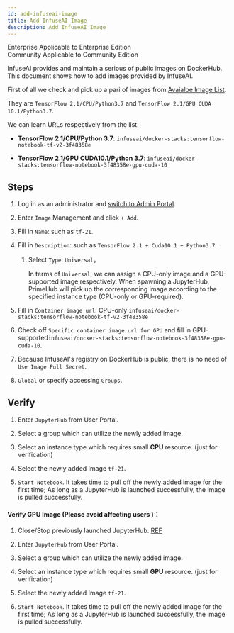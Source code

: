 ```yaml
---
id: add-infuseai-image
title: Add InfuseAI Image
description: Add InfuseAI Image
---
```



<div class="label-sect">
  <div class="ee-only tooltip">Enterprise
    <span class="tooltiptext">Applicable to Enterprise Edition</span>
  </div>
  <div class="ce-only tooltip">Community
    <span class="tooltiptext">Applicable to Community Edition</span>
  </div>
</div>

InfuseAI provides and maintain a serious of public images on DockerHub.
This document shows how to add images provided by InfuseAI.

First of all we check and pick up a pari of images from [Avaialbe Image List](../guide_manual/images-list). 

They are `TensorFlow 2.1/CPU/Python3.7` and `TensorFlow 2.1/GPU CUDA 10.1/Python3.7`.

We can learn URLs respectively from the list.

+ **TensorFlow 2.1/CPU/Python 3.7**:
`infuseai/docker-stacks:tensorflow-notebook-tf-v2-3f48358e`

+ **TensorFlow 2.1/GPU CUDA10.1/Python 3.7**:
`infuseai/docker-stacks:tensorflow-notebook-3f48358e-gpu-cuda-10`

## Steps

1. Log in as an administrator and [switch to Admin Portal](login-portal-admin).
   
2. Enter `Image` Management and click `+ Add`.

3. Fill in `Name`: such as `tf-21`.

4. Fill in `Description`: such as `TensorFlow 2.1 + Cuda10.1 + Python3.7`.
   
   1. Select `Type`: `Universal`。
        
        In terms of  `Universal`, we can assign a CPU-only image and a GPU-supported image respectively. When spawning a JupyterHub, PrimeHub will pick up the corresponding image according to the specified instance type (CPU-only or GPU-required).


5. Fill in `Container image url`: CPU-only `infuseai/docker-stacks:tensorflow-notebook-tf-v2-3f48358e` 

6. Check off `Specific container image url for GPU` and fill in GPU-supported`infuseai/docker-stacks:tensorflow-notebook-3f48358e-gpu-cuda-10`.

7. Because InfuseAI's registry on DockerHub is public, there is no need of `Use Image Pull Secret`.

8. `Global` or specify accessing `Groups`.


## Verify

1. Enter `JupyterHub` from User Portal.
   
2. Select a group which can utilize the newly added image.
   
3. Select an instance type which requires small **CPU** resource. (just for verification)

4. Select the newly added Image `tf-21`.

5. `Start Notebook`. It takes time to pull off the newly added image for the first time; As long as a JupyterHub is launched successfully, the image is pulled successfully.

#### Verify GPU Image (Please avoid affecting users )：

1. Close/Stop previously launched JupyterHub. [REF](launch-project#stop)

2. Enter `JupyterHub` from User Portal.
   
3. Select a group which can utilize the newly added image.
   
4. Select an instance type which requires small **GPU** resource. (just for verification)

5. Select the newly added Image `tf-21`.

6. `Start Notebook`. It takes time to pull off the newly added image for the first time; As long as a JupyterHub is launched successfully, the image is pulled successfully.
